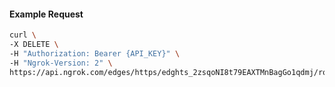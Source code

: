 <!-- Code generated for API Clients. DO NOT EDIT. -->

#### Example Request

```bash
curl \
-X DELETE \
-H "Authorization: Bearer {API_KEY}" \
-H "Ngrok-Version: 2" \
https://api.ngrok.com/edges/https/edghts_2zsqoNI8t79EAXTMnBagGo1qdmj/routes/edghtsrt_2zsqoJda9OzZkd9JUIqrLmqJvwA/websocket_tcp_converter
```
